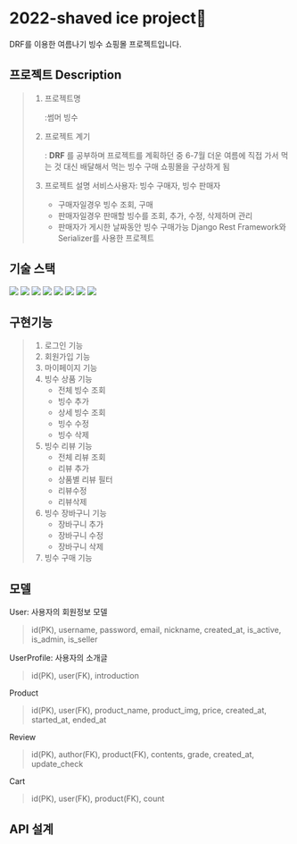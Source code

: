  

# 2022-shaved ice project🍨

DRF를 이용한 여름나기 빙수 쇼핑몰 프로젝트입니다.

			
			

## 프로젝트 Description

> 1. 프로젝트명
>
>      :썸머 빙수 
>
 >2. 프로젝트 계기
 >
>      : **DRF** 를 공부하며 프로젝트를 계획하던 중 6-7월 더운 여름에 직접 가서 먹는 것 대신 배달해서 먹는 빙수 구매 쇼핑몰을 구상하게 됨
>
>3. 프로젝트 설명
 >  서비스사용자: 빙수 구매자, 빙수 판매자
  >    - 구매자일경우 빙수 조회, 구매
  >    - 판매자일경우 판매할 빙수를 조회, 추가, 수정, 삭제하며 관리
  >    - 판매자가 게시한 날짜동안 빙수 구매가능
  > Django Rest Framework와 Serializer를 사용한 프로젝트


  
## 기술 스택

 <img src="https://img.shields.io/badge/python-3776AB?style=for-the-badge&logo=python&logoColor=yellow"> <img src="https://img.shields.io/badge/Django-092E20?style=for-the-badge&logo=django&logoColor=white">
<img src="https://img.shields.io/badge/Mysql-4479A1?style=for-the-badge&logo=mysql&logoColor=white">
 <img src="https://img.shields.io/badge/github-181717?style=for-the-badge&logo=github&logoColor=white">
  <img src="https://img.shields.io/badge/git-F05032?style=for-the-badge&logo=git&logoColor=white">
 <img src="https://img.shields.io/badge/bootstrap-7952B3?style=for-the-badge&logo=bootstrap&logoColor=white">
 <img src="https://img.shields.io/badge/postman-FF6C37?style=for-the-badge&logo=postman&logoColor=white">
  <img src="https://img.shields.io/badge/notion-000000?style=for-the-badge&logo=notion&logoColor=white">


## 구현기능

> 1. 로그인 기능
> 2. 회원가입 기능
> 3. 마이페이지 기능
> 4. 빙수 상품 기능
>    -  전체 빙수 조회 
>    -  빙수 추가 
>    - 상세 빙수 조회 
>    - 빙수 수정
>    - 빙수 삭제
>5. 빙수 리뷰 기능
>    -  전체 리뷰 조회
>    -  리뷰 추가
>    - 상품별 리뷰 필터
>    - 리뷰수정
>    -  리뷰삭제
>6. 빙수 장바구니 기능
>    - 장바구니 추가
>    - 장바구니 수정
>    - 장바구니 삭제
>7. 빙수 구매 기능
	

## 모델

User: 사용자의 회원정보 모델
> id(PK), username, password, email, nickname, created_at, is_active, is_admin, is_seller

UserProfile: 사용자의 소개글
> id(PK), user(FK), introduction

Product
>id(PK), user(FK), product_name, product_img, price, created_at, started_at, ended_at

Review
>id(PK), author(FK), product(FK), contents, grade, created_at, update_check

Cart
>id(PK), user(FK), product(FK), count

## API 설계

